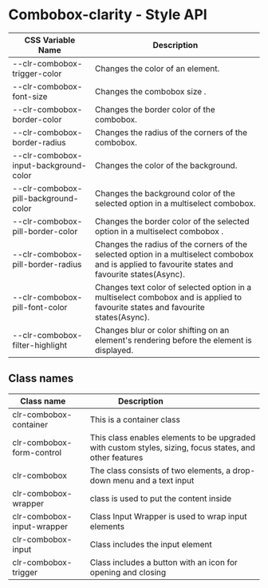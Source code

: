 # Combobox-clarity - Style API

| CSS Variable Name            | Description                                                 |
| ---------------------------- | -------------------------------------------------------------|
| --clr-combobox-trigger-color | Changes the color of an element.
| --clr-combobox-font-size     | Changes the combobox size .
| --clr-combobox-border-color  | Changes the border color of the combobox.
| --clr-combobox-border-radius | Changes the radius of the corners of the combobox.
| --clr-combobox-input-background-color | Changes the color of the background.
| --clr-combobox-pill-background-color  | Changes the background color of the selected option in a multiselect combobox.
| --clr-combobox-pill-border-color | Changes the border color of the selected option in a multiselect combobox .
| --clr-combobox-pill-border-radius | Changes the radius of the corners of the selected option in a multiselect combobox and is applied to favourite states and favourite states(Async).
| --clr-combobox-pill-font-color | Changes text color of selected option in a multiselect combobox and is applied to favourite states and favourite states(Async).
| --clr-combobox-filter-highlight | Changes  blur or color shifting on an element's rendering before the element is displayed.

 
## Class names

| Class name    | Description                              |
| ------------- | ---------------------------------------- |
| clr-combobox-container | This is a container class |
| clr-combobox-form-control | This class enables elements to be upgraded with custom styles, sizing, focus states, and other features |
| clr-combobox | The class consists of two elements, a drop-down menu and a text input |
| clr-combobox-wrapper | class is used to put the content inside |
| clr-combobox-input-wrapper | Class Input Wrapper is used to wrap input elements |
| clr-combobox-input | Class includes the input element |
| clr-combobox-trigger | Class includes a button with an icon for opening and closing |